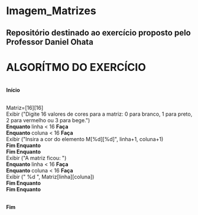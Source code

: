 # Imagem_Matrizes
## Repositório destinado ao exercício proposto pelo Professor Daniel Ohata

# ALGORÍTMO DO EXERCÍCIO 
<br> <b> Início </b>

<br> Matriz=[16][16]
<br> Exibir ("Digite 16 valores de cores para a matriz: 0 para branco, 1 para preto, 2 para vermelho ou 3 para bege.")
<br> <b> Enquanto </b> linha < 16 <b> Faça </b>
<br> <b> Enquanto </b> coluna < 16 <b> Faça </b>
<br> Exibir ("Insira a cor do elemento M[%d][%d]", linha+1, coluna+1)
<br> <b> Fim Enquanto </b>
<br> <b> Fim Enquanto </b>
<br> Exibir ("A matriz ficou: ")
<br> <b> Enquanto </b> linha < 16 <b> Faça </b>
<br> <b> Enquanto </b> coluna < 16 <b> Faça </b> 
<br> Exibir (" %d ", Matriz[linha][coluna])
<br> <b> Fim Enquanto </b>
<br> <b> Fim Enquanto </b>

<br> <b> Fim </b>
